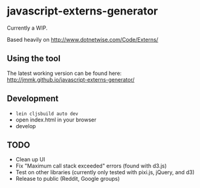 # javascript-externs-generator
Currently a WIP.

Based heavily on http://www.dotnetwise.com/Code/Externs/

## Using the tool
The latest working version can be found here: http://jmmk.github.io/javascript-externs-generator/

## Development
* ```lein cljsbuild auto dev```
* open index.html in your browser
* develop

## TODO
* Clean up UI
* Fix "Maximum call stack exceeded" errors (found with d3.js)
* Test on other libraries (currently only tested with pixi.js, jQuery, and d3)
* Release to public (Reddit, Google groups)
